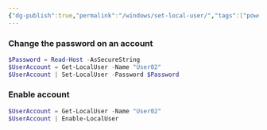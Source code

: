 ```yaml
---
{"dg-publish":true,"permalink":"/windows/set-local-user/","tags":["powershell","windows"],"noteIcon":"1","created":"2022-12-23T10:51:18.849+01:00","updated":"2023-03-27T22:00:05.298+02:00"}
---
```



### Change the password on an account

 ```powershell
$Password = Read-Host -AsSecureString
$UserAccount = Get-LocalUser -Name "User02"
$UserAccount | Set-LocalUser -Password $Password
```

### Enable account


 ```powershell
$UserAccount = Get-LocalUser -Name "User02"
$UserAccount | Enable-LocalUser
```


